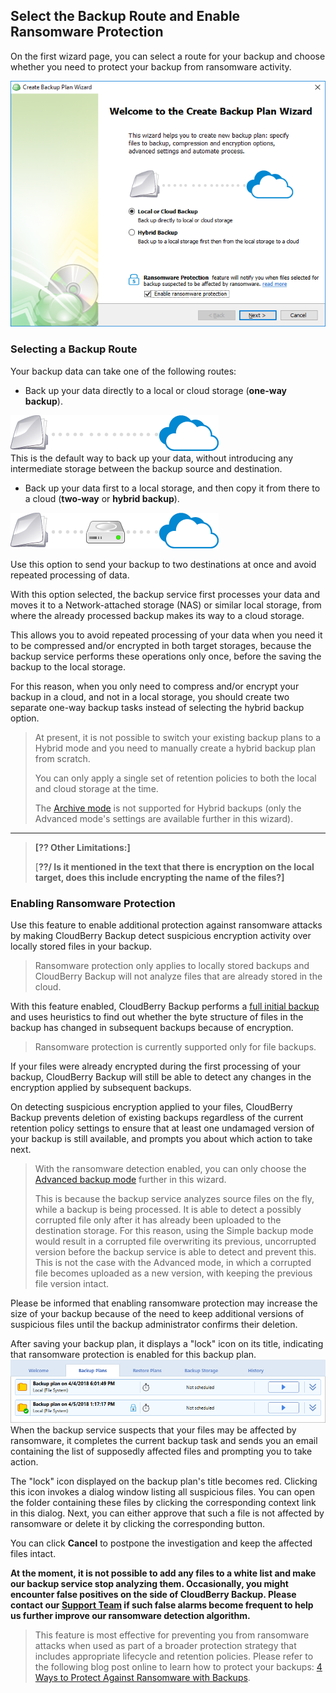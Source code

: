 ## Select the Backup Route and Enable Ransomware Protection

On the first wizard page, you can select a route for your backup and choose whether you need to protect your backup from ransomware activity.

![](/assets/backup-wizard-welcome-page-hybrid-local-cloud-ransomware.png)

### Selecting a Backup Route

Your backup data can take one of the following routes:

* Back up your data directly to a local or cloud storage \(**one-way backup**\).

![](/assets/icon-local-to-cloud.png)  
This is the default way to back up your data, without introducing any intermediate storage between the backup source and destination.

* Back up your data first to a local storage, and then copy it from there to a cloud \(**two-way** or **hybrid backup**\).

![](/assets/icon-hybrid-backup.png)

Use this option to send your backup to two destinations at once and avoid repeated processing of data.

With this option selected, the backup service first processes your data and moves it to a Network-attached storage \(NAS\) or similar local storage, from where the already processed backup makes its way to a cloud storage.

This allows you to avoid repeated processing of your data when you need it to be compressed and/or encrypted in both target storages, because the backup service performs these operations only once, before the saving the backup to the local storage.

For this reason, when you only need to compress and/or encrypt your backup in a cloud, and not in a local storage, you should create two separate one-way backup tasks instead of selecting the hybrid backup option.

> At present, it is not possible to switch your existing backup plans to a Hybrid mode and you need to manually create a hybrid backup plan from scratch.
>
> You can only apply a single set of retention policies to both the local and cloud storage at the time.
>
> The [Archive mode](/concepts/backup-wizard/backup-filesfolders/shared-select-the-backup-mode.md) is not supported for Hybrid backups \(only the Advanced mode's settings are available further in this wizard\).

---

> **\[?? Other Limitations:\]**
>
> \[**??/ Is it mentioned in the text that there is encryption on the local target, does this include encrypting the name of the files?\]**

### Enabling Ransomware Protection

Use this feature to enable additional protection against ransomware attacks by making CloudBerry Backup detect suspicious encryption activity over locally stored files in your backup.

> Ransomware protection only applies to locally stored backups and CloudBerry Backup will not analyze files that are already stored in the cloud.

With this feature enabled, CloudBerry Backup performs a [full initial backup](https://www.cloudberrylab.com/blog/block-level-backup-and-full-backup-explained/) and uses heuristics to find out whether the byte structure of files in the backup has changed in subsequent backups because of encryption.

> Ransomware protection is currently supported only for file backups.

If your files were already encrypted during the first processing of your backup, CloudBerry Backup will still be able to detect any changes in the encryption applied by subsequent backups.

On detecting suspicious encryption applied to your files, CloudBerry Backup prevents deletion of existing backups regardless of the current retention policy settings to ensure that at least one undamaged version of your backup is still available, and prompts you about which action to take next.

> With the ransomware detection enabled, you can only choose the [Advanced backup mode](/concepts/backup-wizard/backup-filesfolders/shared-select-the-backup-mode.md) further in this wizard.
>
> This is because the backup service analyzes source files on the fly, while a backup is being processed. It is able to detect a possibly corrupted file only after it has already been uploaded to the destination storage. For this reason, using the Simple backup mode would result in a corrupted file overwriting its previous, uncorrupted version before the backup service is able to detect and prevent this. This is not the case with the Advanced mode, in which a corrupted file becomes uploaded as a new version, with keeping the previous file version intact.

Please be informed that enabling ransomware protection may increase the size of your backup because of the need to keep additional versions of suspicious files until the backup administrator confirms their deletion.

After saving your backup plan, it displays a "lock" icon on its title, indicating that ransomware protection is enabled for this backup plan.![](/assets/backup-plans-ransomware-protection-lock-icon.png)When the backup service suspects that your files may be affected by ransomware, it completes the current backup task and sends you an email containing the list of supposedly affected files and prompting you to take action.

The "lock" icon displayed on the backup plan's title becomes red. Clicking this icon invokes a dialog window listing all suspicious files. You can open the folder containing these files by clicking the corresponding context link in this dialog. Next, you can either approve that such a file is not affected by ransomware or delete it by clicking the corresponding button.

You can click **Cancel** to postpone the investigation and keep the affected files intact.

**At the moment, it is not possible to add any files to a white list and make our backup service stop analyzing them. Occasionally, you might encounter false positives on the side of CloudBerry Backup. Please contact our **[**Support Team**](https://www.cloudberrylab.com/support.aspx)** if such false alarms become frequent to help us further improve our ransomware detection algorithm.**

> This feature is most effective for preventing you from ransomware attacks when used as part of a broader protection strategy that includes appropriate lifecycle and retention policies. Please refer to the following blog post online to learn how to protect your backups: [4 Ways to Protect Against Ransomware with Backups](https://www.cloudberrylab.com/blog/how-ransomware-works/).



